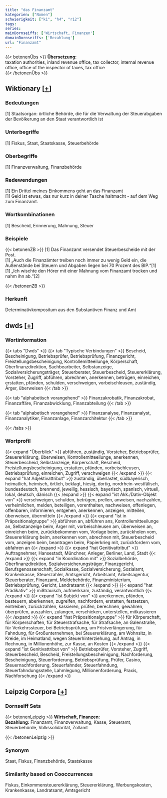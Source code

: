 ```yaml
---
title: "das Finanzamt"
kategorien: ["Nomen"]
schwierigkeit: ["k1", "h4", "r12"]
tags:
series:
mainDornseiffs: ['Wirtschaft, Finanzen']
domainDornseiffs: ['Bezahlung']
url: "Finanzamt"
---
```


{{< betonenÜbs >}}
**Übersetzung:**  
taxation authorities, inland revenue office, tax collector, internal revenue office, office of the inspector of taxes, tax  office  
{{< /betonenÜbs >}}

## Wiktionary [[+](https://de.wiktionary.org/wiki/Finanzamt)]

### Bedeutungen
[1] Staatsorgan: örtliche Behörde, die für die Verwaltung der Steuerabgaben der Bevölkerung an den Staat verantwortlich ist  

### Unterbegriffe
[1] Fiskus, Staat, Staatskasse, Steuerbehörde  

### Oberbegriffe
[1] Finanzverwaltung, Finanzbehörde  

### Redewendungen
[1] Ein Drittel meines Einkommens geht an das Finanzamt  
[1] Geld ist etwas, das nur kurz in deiner Tasche haltmacht - auf dem Weg zum Finanzamt.  

### Wortkombinationen
[1] Bescheid, Erinnerung, Mahnung, Steuer  

### Beispiele
{{< betonenZB >}}
[1] Das Finanzamt versendet Steuerbescheide mit der Post.  
[1] „Auch die Finanzämter treiben noch immer zu wenig Geld ein, die Außenstände bei Steuern und Abgaben liegen bei 70 Prozent des BIP.“[1]  
[1] „Ich wischte den Hörer mit einer Mahnung vom Finanzamt trocken und nahm ihn ab.“[2]  

{{< /betonenZB >}}
### Herkunft
Determinativkompositum aus den Substantiven Finanz und Amt  



## dwds [[+](https://www.dwds.de/wb/Finanzamt)]

### Wortinformation
{{< tabs "Dwds" >}}
{{< tab "Typische Verbindungen" >}}
Bescheid, Bescheinigung, Betriebsprüfer, Betriebsprüfung, Finanzgericht, Freistellungsbescheinigung, Kontrollemitteeilunge, Körperschaft, Oberfinanzdirektion, Sachbearbeiter, Selbstanzeige, Sozialversicherungsträger, Steuerberater, Steuerbescheid, Steuererklärung, Vorsteher, Zugriff, abführen, abrechnen, anerkennen, betrügen, einreichen, erstatten, pfänden, schulden, verschweigen, vorbeischleusen, zuständig, Ärger, überweisen
{{< /tab >}}

{{< tab "alphabetisch vorangehend" >}}
Finanzakrobatik, Finanzakrobat, Finanzaffäre, Finanzabwicklung, Finanzabteilung
{{< /tab >}}

{{< tab "alphabetisch vorangehend" >}}
Finanzanalyse, Finanzanalyst, Finanzanalytiker, Finanzanlage, Finanzarchitektur
{{< /tab >}}

{{< /tabs >}}

### Wortprofil
{{< expand "Überblick" >}} abführen, zuständig, Vorsteher, Betriebsprüfer, Steuererklärung, überweisen, Kontrollemitteeilunge, anerkennen, Steuerbescheid, Selbstanzeige, Körperschaft, Bescheid, Freistellungsbescheinigung, erstatten, pfänden, vorbeischleusen, Betriebsprüfung, einreichen, Zugriff, verschweigen {{< /expand >}}
{{< expand "hat Adjektivattribut" >}} zuständig, überlastet, südbayerisch, heimatlich, heimisch, örtlich, beklagt, hiesig, dortig, nordrhein-westfälisch, bundesdeutsch, brennend, jeweilig, hessisch, bayerisch, spanisch, virtuell, lokal, deutsch, dänisch {{< /expand >}}
{{< expand "ist Akk./Dativ-Objekt von" >}} verschweigen, schulden, betrügen, prellen, anweisen, nachzahlen, verheimlichen, melden, beteiligen, vorenthalten, nachweisen, offenlegen, offenbaren, informieren, entgehen, anerkennen, anzeigen, mitteilen, überweisen, übermitteln {{< /expand >}}
{{< expand "ist in Präpositionalgruppe" >}} abführen an, abführen ans, Kontrollemitteeilunge an, Selbstanzeige beim, Ärger mit, vorbeischleusen am, überweisen an, einreichen beim, zurückbekommen vom, Vorlage beim, zurückholen vom, Steuererklärung beim, anerkennen vom, abrechnen mit, Steuerbescheid vom, anzeigen beim, beantragen beim, Papierkrieg mit, zurückfordern vom, abfahren an {{< /expand >}}
{{< expand "hat Genitivattribut" >}} Auftragnehmer, Hansestadt, Münchner, Anleger, Berliner, Land, Stadt {{< /expand >}}
{{< expand "in Koordination mit" >}} Sozialbehörde, Oberfinanzdirektion, Sozialversicherungsträger, Finanzgericht, Berufsgenossenschaft, Sozialkasse, Sozialversicherung, Sozialamt, Krankenkasse, Steuerzahler, Amtsgericht, Arbeitsamt, Arbeitsagentur, Steuerberater, Finanzamt, Meldebehörde, Finanzministerium, Betriebsprüfung, Gericht, Landratsamt {{< /expand >}}
{{< expand "hat Prädikativ" >}} mißtrauisch, aufmerksam, zuständig, verantwortlich {{< /expand >}}
{{< expand "ist Subjekt von" >}} anerkennen, pfänden, besteuern, aberkennen, zugreifen, nachfordern, erstatten, festsetzen, eintreiben, zurückzahlen, kassieren, prüfen, berechnen, gewähren, überprüfen, auszahlen, zulangen, verschicken, unterstellen, mitkassieren {{< /expand >}}
{{< expand "hat Präpositionalgruppe" >}} für Körperschaft, für Körperschaften, für Steuerstrafsache, für Strafsache, an Galenstraße, für Verkehrssteuer, bei Betriebsprüfung, um Fristverlängerung, für Fahndung, für Großunternehmen, bei Steuererklärung, am Wohnsitz, in Kreide, im Heimatland, wegen Steuerhinterziehung, auf Antrag, in Rechnung, in Millionenhöhe, zur Kasse, an Kosten {{< /expand >}}
{{< expand "ist Genitivattribut von" >}} Betriebsprüfer, Vorsteher, Zugriff, Steuerbescheid, Bescheid, Freistellungsbescheinigung, Nachforderung, Bescheinigung, Steuerforderung, Betriebsprüfung, Prüfer, Casino, Steuernachforderung, Steuerfahnder, Steuerfahndung, Steuerfahndungsstelle, Lahmlegung, Millionenforderung, Praxis, Nachforschung {{< /expand >}}

## Leipzig Corpora [[+](https://corpora.uni-leipzig.de/en/res?word=Finanzamt&corpusId=deu_newscrawl-public_2018)]

### Dornseiff Sets
{{< betonenLeipzig >}}
**Wirtschaft, Finanzen:**  
**Bezahlung:** Finanzamt, Finanzverwaltung, Kasse, Steueramt, Steuerbehörde, Volkssolidarität, Zollamt  

{{< /betonenLeipzig >}}

### Synonym
Staat, Fiskus, Finanzbehörde, Staatskasse


### Similarity based on Cooccurrences
Fiskus, Einkommensteuererklärung, Steuererklärung, Werbungskosten, Krankenkasse, Landratsamt, Amtsgericht

